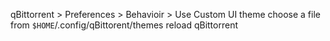 qBittorrent > Preferences > Behavioir > Use Custom UI theme
choose a file from `$HOME`/.config/qBittorent/themes
reload qBittorrent
